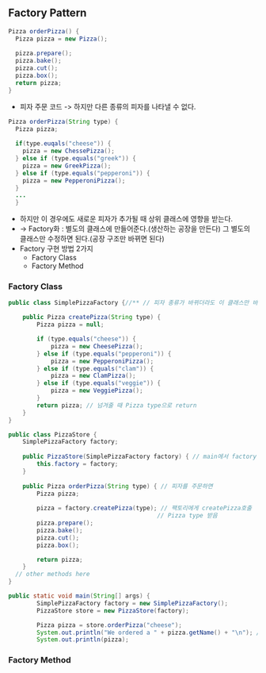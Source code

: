 ## Factory Pattern

```java
Pizza orderPizza() {
  Pizza pizza = new Pizza();
  
  pizza.prepare();
  pizza.bake();
  pizza.cut();
  pizza.box();
  return pizza;
}
```
- 피자 주문 코드 -> 하지만 다른 종류의 피자를 나타낼 수 없다.

```java
Pizza orderPizza(String type) {
  Pizza pizza;
  
  if(type.euqals("cheese")) {
    pizza = new ChessePizza();
  } else if (type.equals("greek")) {
    pizza = new GreekPizza();
  } else if (type.equals("pepperoni")) {
    pizza = new PepperoniPizza();
  }
  ...
  }
```  
  
- 하지만 이 경우에도 새로운 피자가 추가될 때 상위 클래스에 영향을 받는다.
- -> Factory화 : 별도의 클래스에 만들어준다.(생산하는 공장을 만든다) 그 별도의 클래스만 수정하면 된다.(공장 구조만 바뀌면 된다)
- Factory 구현 방법 2가지
  - Factory Class
  - Factory Method

### Factory Class
```java
public class SimplePizzaFactory {//** // 피자 종류가 바뀌더라도 이 클래스만 바뀐다

	public Pizza createPizza(String type) {
		Pizza pizza = null; 

		if (type.equals("cheese")) {
			pizza = new CheesePizza();
		} else if (type.equals("pepperoni")) {
			pizza = new PepperoniPizza();
		} else if (type.equals("clam")) {
			pizza = new ClamPizza();
		} else if (type.equals("veggie")) {
			pizza = new VeggiePizza();
		}
		return pizza; // 넘겨줄 때 Pizza type으로 return
	}
}
```

```java
public class PizzaStore {
	SimplePizzaFactory factory;
 
	public PizzaStore(SimplePizzaFactory factory) { // main에서 factory 넘기면 SimplePizzaFactory형으로 받음
		this.factory = factory;
	}
 
	public Pizza orderPizza(String type) { // 피자를 주문하면
		Pizza pizza;
 
		pizza = factory.createPizza(type); // 팩토리에게 createPizza호출
                                          // Pizza type 받음
		pizza.prepare();
		pizza.bake();
		pizza.cut();
		pizza.box();

		return pizza;
	}
  // other methods here
}
```
```java
public static void main(String[] args) {
		SimplePizzaFactory factory = new SimplePizzaFactory();
		PizzaStore store = new PizzaStore(factory);

		Pizza pizza = store.orderPizza("cheese");
		System.out.println("We ordered a " + pizza.getName() + "\n"); // We ordered a cheese Pizza
		System.out.println(pizza);
```    

### Factory Method
